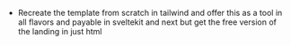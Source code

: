 <!-- https://tailwindui.com/templates/syntax -->

- Recreate the template from scratch in tailwind and offer this as a tool in all flavors and payable in sveltekit and next but get the free version of the landing in just html
